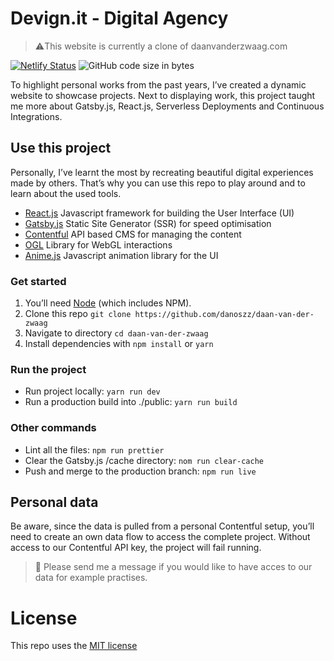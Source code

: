 # Devign.it - Digital Agency

> ⚠️This website is currently a clone of daanvanderzwaag.com

[![Netlify Status](https://api.netlify.com/api/v1/badges/7ec1dd00-30a0-4187-8a5b-3453a22e544f/deploy-status)](https://app.netlify.com/sites/daanvanderzwaag/deploys)
![GitHub code size in bytes](https://img.shields.io/github/languages/code-size/danoszz/daan-van-der-zwaag)

To highlight personal works from the past years, I’ve created a dynamic website to showcase projects. Next to displaying work, this project taught me more about Gatsby.js, React.js, Serverless Deployments and Continuous Integrations.

## Use this project

Personally, I’ve learnt the most by recreating beautiful digital experiences made by others. That’s why you can use this repo to play around and to learn about the used tools.

-   [React.js](https://reactjs.org/) Javascript framework for building the User Interface (UI)
-   [Gatsby.js](https://www.gatsbyjs.org/) Static Site Generator (SSR) for speed optimisation
-   [Contentful](https://www.contentful.com/) API based CMS for managing the content
-   [OGL](https://github.com/oframe/ogl) Library for WebGL interactions
-   [Anime.js](https://animejs.com/) Javascript animation library for the UI

### Get started

1. You’ll need [Node](_https://nodejs.org/_) (which includes NPM).
2. Clone this repo `git clone https://github.com/danoszz/daan-van-der-zwaag`
3. Navigate to directory `cd daan-van-der-zwaag`
4. Install dependencies with `npm install` or `yarn`

### Run the project

-   Run project locally: `yarn run dev`
-   Run a production build into ./public: `yarn run build`

### Other commands

-   Lint all the files: `npm run prettier`
-   Clear the Gatsby.js /cache directory: `nom run clear-cache`
-   Push and merge to the production branch: `npm run live`

## Personal data

Be aware, since the data is pulled from a personal Contentful setup, you’ll need to create an own data flow to access the complete project. Without access to our Contentful API key, the project will fail running.

> 👀 Please send me a message if you would like to have acces to our data for example practises.

# License

This repo uses the [MIT license](https://github.com/danoszz/daan-van-der-zwaag/blob/master/LICENSE.md)
